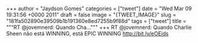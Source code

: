 
+++
author = "Jaydson Gomes"
categories = ["tweet"]
date = "Wed Mar 09 19:31:56 +0000 2011"
draft = false
image = "{TWEET_IMAGE}"
slug = "181fa502890e39509b1b191360e8ed7255b9f88d"
tags = ["tweet"]
title = """RT @jovemnerd: Quando Cha..."""
+++
RT @jovemnerd: Quando Charlie Sheen não está WINNING, está EPIC WINNING http://bit.ly/eOEids
